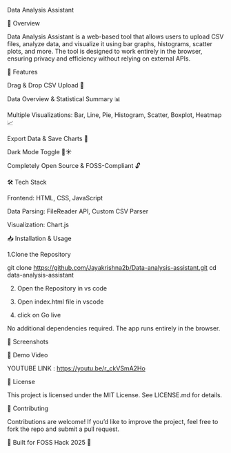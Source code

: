 Data Analysis Assistant

📌 Overview

Data Analysis Assistant is a web-based tool that allows users to upload CSV files, analyze data, and visualize it using bar graphs, histograms, scatter plots, and more. The tool is designed to work entirely in the browser, ensuring privacy and efficiency without relying on external APIs.


🚀 Features

Drag & Drop CSV Upload 📂

Data Overview & Statistical Summary 📊

Multiple Visualizations: Bar, Line, Pie, Histogram, Scatter, Boxplot, Heatmap 📈

Export Data & Save Charts 💾

Dark Mode Toggle 🌙☀️

Completely Open Source & FOSS-Compliant 🔓


🛠️ Tech Stack

Frontend: HTML, CSS, JavaScript

Data Parsing: FileReader API, Custom CSV Parser

Visualization: Chart.js


📥 Installation & Usage

1.Clone the Repository

git clone https://github.com/Jayakrishna2b/Data-analysis-assistant.git
cd data-analysis-assistant

2. Open the Repository in vs code
   
3. Open index.html file  in vscode 

4. click on Go live 

No additional dependencies required. The app runs entirely in the browser.

📸 Screenshots





🎥 Demo Video

YOUTUBE LINK : https://youtu.be/r_ckVSmA2Ho


📜 License

This project is licensed under the MIT License. See LICENSE.md for details.

🤝 Contributing

Contributions are welcome! If you’d like to improve the project, feel free to fork the repo and submit a pull request.

🚀 Built for FOSS Hack 2025 🚀
